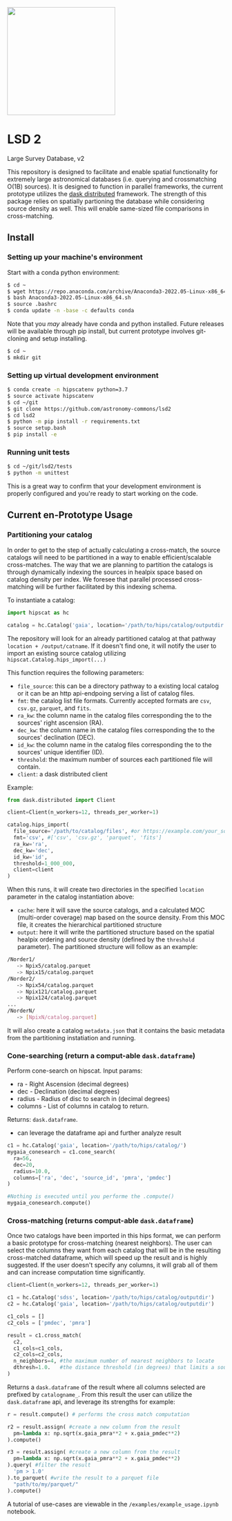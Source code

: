 
<img src="https://user-images.githubusercontent.com/113376043/203642349-4ff18331-6fb4-40da-80dd-b29e234f56c3.png" style="width: 250px"/>

# LSD 2

Large Survey Database, v2

This repository is designed to facilitate and enable spatial functionality for extremely large astronomical databases (i.e. querying and crossmatching O(1B) sources). 
It is designed to function in parallel frameworks, the current prototype utilizes the [dask distributed](https://distributed.dask.org/en/stable/) framework. The strength of this package relies on spatially partioning the database while considering source density as well. This will enable same-sized file comparisons in cross-matching.

## Install

### Setting up your machine's environment

Start with a conda python environment:

```bash
$ cd ~
$ wget https://repo.anaconda.com/archive/Anaconda3-2022.05-Linux-x86_64.sh
$ bash Anaconda3-2022.05-Linux-x86_64.sh
$ source .bashrc
$ conda update -n -base -c defaults conda
```

Note that you *may* already have conda and python installed. Future releases will be available through pip install, but current prototype involves git-cloning and setup installing.

```bash
$ cd ~
$ mkdir git
```

### Setting up virtual development environment

```bash
$ conda create -n hipscatenv python=3.7
$ source activate hipscatenv
$ cd ~/git
$ git clone https://github.com/astronomy-commons/lsd2
$ cd lsd2
$ python -m pip install -r requirements.txt
$ source setup.bash
$ pip install -e
```

### Running unit tests

```bash
$ cd ~/git/lsd2/tests
$ python -m unittest
```

This is a great way to confirm that your development environment is properly configured and you're ready to start working on the code.

## Current en-Prototype Usage

### Partitioning your catalog

In order to get to the step of actually calculating a cross-match, the source catalogs will need to be partitioned in a way to enable efficient/scalable cross-matches. The way that we are planning to partition the catalogs is through dynamically indexing the sources in healpix space based on catalog density per index. We foresee that parallel processed cross-matching will be further facilitated by this indexing schema. 

To instantiate a catalog:

```python
import hipscat as hc

catalog = hc.Catalog('gaia', location='/path/to/hips/catalog/outputdir')
```

The repository will look for an already partitioned catalog at that pathway `location + /output/catname`. If it doesn't find one, it will notify the user to import an existing source catalog utilizing `hipscat.Catalog.hips_import(...)`

This function requires the following parameters:
* `file_source`: this can be a directory pathway to a existing local catalog or it can be an http api-endpoing serving a list of catalog files.
* `fmt`: the catalog list file formats. Currently accepted formats are `csv`, `csv.gz`, `parquet`, and `fits`.
* `ra_kw`: the column name in the catalog files corresponding the to the sources' right ascension (RA).
* `dec_kw`: the column name in the catalog files corresponding the to the sources' declination (DEC).
* `id_kw`: the column name in the catalog files corresponding the to the sources' unique identifier (ID).
* `threshold`: the maximum number of sources each partitioned file will contain.
* `client`: a dask distributed client

Example:

```python
from dask.distributed import Client

client=Client(n_workers=12, threads_per_worker=1)

catalog.hips_import(
  file_source='/path/to/catalog/files', #or https://example.com/your_source_catalog_endpoint
  fmt='csv', #['csv', 'csv.gz', 'parquet', 'fits']
  ra_kw='ra',
  dec_kw='dec',
  id_kw='id',
  threshold=1_000_000,
  client=client
)
```

When this runs, it will create two directories in the specified `location` parameter in the catalog instantiation above: 
* `cache`: here it will save the source catalogs, and a calculated MOC (multi-order coverage) map based on the source density. From this MOC file, it creates the hierarchical partitioned structure
* `output`: here it will write the partitioned structure based on the spatial healpix ordering and source density (defined by the `threshold` parameter). The partitioned structure will follow as an example:
```bash
/Norder1/
   -> Npix5/catalog.parquet
   -> Npix15/catalog.parquet
/Norder2/
   -> Npix54/catalog.parquet
   -> Npix121/catalog.parquet
   -> Npix124/catalog.parquet
...
/NorderN/
   -> [NpixN/catalog.parquet]
```

It will also create a catalog `metadata.json` that it contains the basic metadata from the partitioning instatiation and running. 

### Cone-searching (return a comput-able `dask.dataframe`)

Perform cone-search on hipscat. Input params:
* ra - Right Ascension (decimal degrees)
* dec - Declination (decimal degrees)
* radius - Radius of disc to search in (decimal degrees)
* columns - List of columns in catalog to return.

Returns: `dask.dataframe`. 
* can leverage the dataframe api and further analyze result

```python
c1 = hc.Catalog('gaia', location='/path/to/hips/catalog/')
mygaia_conesearch = c1.cone_search(
  ra=56, 
  dec=20,
  radius=10.0,
  columns=['ra', 'dec', 'source_id', 'pmra', 'pmdec']
)

#Nothing is executed until you performe the .compute()
mygaia_conesearch.compute()
```


### Cross-matching (returns comput-able `dask.dataframe`)

Once two catalogs have been imported in this hips format, we can perform a basic prototype for cross-matching (nearest neighbors). The user can select the columns they want from each catalog that will be in the resulting cross-matched dataframe, which will speed up the result and is highly suggested. If the user doesn't specify any columns, it will grab all of them and can increase computation time significantly. 

```python
client=Client(n_workers=12, threads_per_worker=1)

c1 = hc.Catalog('sdss', location='/path/to/hips/catalog/outputdir')
c2 = hc.Catalog('gaia', location='/path/to/hips/catalog/outputdir')

c1_cols = []
c2_cols = ['pmdec', 'pmra']

result = c1.cross_match(
  c2,
  c1_cols=c1_cols,
  c2_cols=c2_cols,
  n_neighbors=4, #the maximum number of nearest neighbors to locate
  dthresh=1.0.   #the distance threshold (in degrees) that limits a source cross_matching to another catalog source
)
```

Returns a `dask.dataframe` of the result where all columns selected are prefixed by `catalogname_`. From this result the user can utilize the `dask.dataframe` api, and leverage its strengths for example:

```python
r = result.compute() # performs the cross match computation

r2 = result.assign( #create a new column from the result
  pm=lambda x: np.sqrt(x.gaia_pmra**2 + x.gaia_pmdec**2)
).compute()

r3 = result.assign( #create a new column from the result
  pm=lambda x: np.sqrt(x.gaia_pmra**2 + x.gaia_pmdec**2)
).query( #filter the result 
  'pm > 1.0'
).to_parquet( #write the result to a parquet file
  "path/to/my/parquet/"
).compute() 
```
A tutorial of use-cases are viewable in the `/examples/example_usage.ipynb` notebook.
